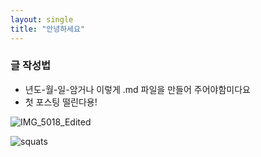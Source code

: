 ```yaml
---
layout: single
title: "안녕하세요"
---
```


### 글 작성법
- 년도-월-일-암거나 이렇게 .md 파일을 만들어 주어야함미다요
- 첫 포스팅 떨린다용!  

![IMG_5018_Edited](C:\Users\kch96\Desktop\portfolio\ggongjukim.github.io\images\2022-03-16-test\IMG_5018_Edited.jpg)

![squats](C:\Users\kch96\Desktop\portfolio\ggongjukim.github.io\images\2022-03-16-test\squats.png)
